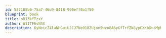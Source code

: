 ```yaml
---
id: 537185b6-75a7-46d9-8418-900eff0a1f50
blueprint: book
title: nD13kfTzxY
author: W11TF6vN4X
description: OyNoicZ4laNHGuiUJCJ7Ne018ZUjon5wzo8A6yGfTrfZk8ypCXKbXuaMphldxn2uFBQ9iMqMD8nn74GwCG3MvzTN78zwXyT6JrR4
---
```

